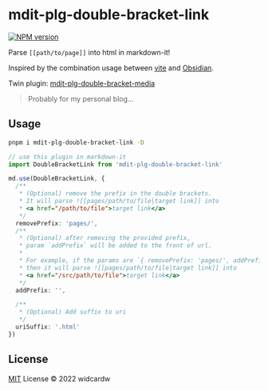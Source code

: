 # mdit-plg-double-bracket-link

[![NPM version](https://img.shields.io/npm/v/mdit-plg-double-bracket-link?color=a1b858&label=)](https://www.npmjs.com/package/mdit-plg-double-bracket-link)

Parse `[[path/to/page]]` into html in markdown-it!

Inspired by the combination usage between [vite](https://vitejs.dev) and [Obsidian](https://obsidian.md). 

Twin plugin: [mdit-plg-double-bracket-media](https://github.com/widcardw/mdit-plg-double-bracket-media)

> Probably for my personal blog...

## Usage

```sh
pnpm i mdit-plg-double-bracket-link -D
```

```ts
// use this plugin in markdown-it
import DoubleBracketLink from 'mdit-plg-double-bracket-link'

md.use(DoubleBracketLink, {
  /**
   * (Optional) remove the prefix in the double brackets.
   * It will parse ![[pages/path/to/file|target link]] into
   * <a href="/path/to/file">target link</a>
   */
  removePrefix: 'pages/',
  /**
   * (Optional) after removing the provided prefix,
   * param `addPrefix` will be added to the front of url.
   *
   * For example, if the params are `{ removePrefix: 'pages/', addPrefix: 'src/' }`,
   * then it will parse ![[pages/path/to/file|target link]] into
   * <a href="/src/path/to/file">target link</a>
   */
  addPrefix: '',

  /**
   * (Optional) Add suffix to uri
   */
  uriSuffix: '.html'
})
```

## License

[MIT](./LICENSE) License © 2022 widcardw
